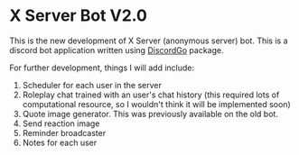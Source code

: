 # X Server Bot V2.0

This is the new development of X Server (anonymous server) bot.
This is a discord bot application written using [DiscordGo](https://pkg.go.dev/github.com/bwmarrin/discordgo) package.

For further development, things I will add include:

1. Scheduler for each user in the server
2. Roleplay chat trained with an user's chat history (this required lots of computational resource, so I wouldn't think it will be implemented soon)
3. Quote image generator. This was previously available on the old bot.
4. Send reaction image
5. Reminder broadcaster
6. Notes for each user